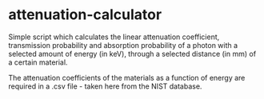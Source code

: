 # attenuation-calculator

Simple script which calculates the linear attenuation coefficient, transmission probability and absorption probability of a photon
with a selected amount of energy (in keV), through a selected distance (in mm) of a certain material.

The attenuation coefficients of the materials as a function of energy are required in a .csv file - taken here from the NIST database. 
